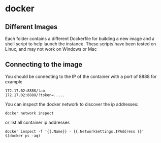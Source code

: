 # docker

## Different Images
Each folder contains a different Dockerfile for building a new image and a shell script to help launch the instance. These scripts have been tested on Linux, and may not work on  Windows or Mac

## Connecting to the image
You should be connecting to the IP of the container with a port of 8888 for example
```
172.17.02:8888/lab
172.17.02:8888/?token=.....
```
You can inspect the docker network to discover the ip addresses:

```
docker network inspect
```
or list all container ip addresses

```
docker inspect -f '{{.Name}} - {{.NetworkSettings.IPAddress }}' $(docker ps -aq)

```
